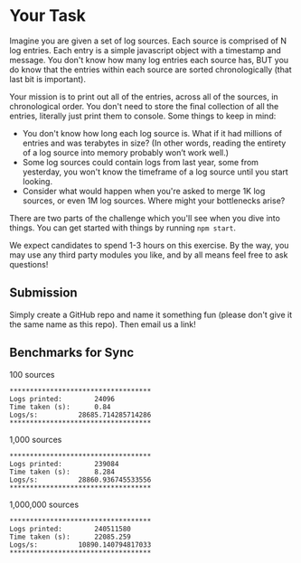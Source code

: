 # Your Task

Imagine you are given a set of log sources.  Each source is comprised of N log entries.  Each entry is a simple javascript object with a timestamp and message.  You don't know how many log entries each source has, BUT you do know that the entries within each source are sorted chronologically (that last bit is important).

Your mission is to print out all of the entries, across all of the sources, in chronological order.  You don't need to store the final collection of all the entries, literally just print them to console.  Some things to keep in mind:

* You don't know how long each log source is.  What if it had millions of entries and was terabytes in size?  (In other words, reading the entirety of a log source into memory probably won’t work well.)
* Some log sources could contain logs from last year, some from yesterday, you won't know the timeframe of a log source until you start looking.
* Consider what would happen when you're asked to merge 1K log sources, or even 1M log sources.  Where might your bottlenecks arise?

There are two parts of the challenge which you'll see when you dive into things.  You can get started with things by running `npm start`.

We expect candidates to spend 1-3 hours on this exercise.  By the way, you may use any third party modules you like, and by all means feel free to ask questions!


## Submission

Simply create a GitHub repo and name it something fun (please don't give it the same name as this repo).  Then email us a link!

## Benchmarks for Sync

100 sources
```
***********************************
Logs printed:		 24096
Time taken (s):		 0.84
Logs/s:			 28685.714285714286
***********************************

```

1,000 sources
```
***********************************
Logs printed:		 239084
Time taken (s):		 8.284
Logs/s:			 28860.936745533556
***********************************
```

1,000,000 sources
```
***********************************
Logs printed:		 240511580
Time taken (s):		 22085.259
Logs/s:			 10890.140794817033
***********************************
```